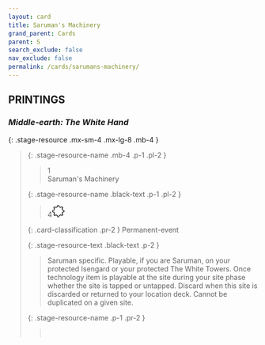 ```yaml
---
layout: card
title: Saruman's Machinery
grand_parent: Cards
parent: S
search_exclude: false
nav_exclude: false
permalink: /cards/sarumans-machinery/
---
```


## PRINTINGS


### _Middle-earth: The White Hand_

{: .stage-resource .mx-sm-4 .mx-lg-8 .mb-4 }
> {: .stage-resource-name .mb-4 .p-1 .pl-2 }
> > <div class="card-mp">1</div>
> > <div class="card-name">Saruman's Machinery</div>
>
> {: .stage-resource-name .black-text .p-1 .pl-2 }
> > 4![](/assets/images/stage-point.svg)
>
> {: .card-classification .pr-2 }
> Permanent-event
>
> {: .stage-resource-text .black-text .p-2 }
> > Saruman specific. Playable, if you are Saruman, on your protected Isengard or your protected The White Towers. Once technology item is playable at the site during your site phase whether the site is tapped or untapped. Discard when this site is discarded or returned to your location deck. Cannot be duplicated on a given site. 
> 
> {: .stage-resource-name .p-1 .pr-2 }
> > <div class="card-shield"></div>
> > <div class="card-corruption">&nbsp;</div>
